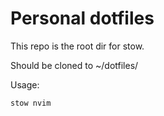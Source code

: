 # Personal dotfiles

This repo is the root dir for stow.

Should be cloned to ~/dotfiles/

Usage: 

```bash
stow nvim
```
